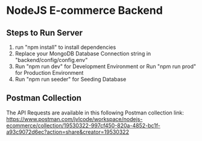 # NodeJS E-commerce Backend 
## Steps to Run Server
1. run "npm install" to install dependencies
2. Replace your MongoDB Database Connection string in "backend/config/config.env"
2. Run "npm run dev" for Development Environment or Run "npm run prod" for Production Environment
3. Run "npm run seeder" for Seeding Database

## Postman Collection
 The API Requests are available in this following Postman collection link:
 https://www.postman.com/jvlcode/workspace/nodejs-ecommerce/collection/19530322-997cf450-820a-4852-bc1f-a93c9072d6ec?action=share&creator=19530322